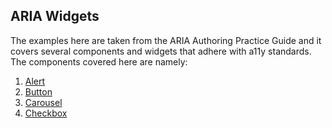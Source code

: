 ## ARIA Widgets

The examples here are taken from the ARIA Authoring Practice Guide and it covers several components and widgets that adhere with a11y standards. The components covered here are namely:

1. [Alert](./alert/)
2. [Button](./button/)
3. [Carousel](./carousel)
4. [Checkbox](./checkbox)

